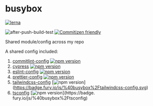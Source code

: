 # busybox

[![lerna](https://img.shields.io/badge/maintained%20with-lerna-cc00ff.svg)](https://lerna.js.org/)

![after-push-build-test](https://github.com/davidNHK/busybox/workflows/after-push-build-test/badge.svg)
[![Commitizen friendly](https://img.shields.io/badge/commitizen-friendly-brightgreen.svg)](http://commitizen.github.io/cz-cli/)

Shared module/config across my repo

A shared config included:

1. [commitlint-config](./packages/commitlint-config) [![npm version](https://badge.fury.io/js/%40busybox%2Fcommitlint-config.svg)](https://badge.fury.io/js/%40busybox%2Fcommitlint-config.svg)
2. [cypress](./packages/cypress) [![npm version](https://badge.fury.io/js/%40busybox%2Fcypress.svg)](https://badge.fury.io/js/%40busybox%2Fcypress.svg)
3. [eslint-config](./packages/eslint-config) [![npm version](https://badge.fury.io/js/%40busybox%2Feslint-config.svg)](https://badge.fury.io/js/%40busybox%2Feslint-config.svg)
4. [prettier-config](./packages/prettier-config) [![npm version](https://badge.fury.io/js/%40busybox%2Fprettier-config.svg)](https://badge.fury.io/js/%40busybox%2Fprettier-config)
5. [tailwindcss-config](./packages/tailwindcss-config) [![npm version](https://badge.fury.io/js/%40busybox%2Ftailwindcss-config.svg)]
   (<https://badge.fury.io/js/%40busybox%2Ftailwindcss-config.svg>)
6. [tsconfig](./packages/tsconfig) [![npm version](https://badge.fury.io/js/%40busybox%2Ftsconfig.svg)](https://badge.
   fury.io/js/%40busybox%2Ftsconfig)
